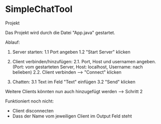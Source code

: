 # SimpleChatTool
Projekt

Das Projekt wird durch die Datei "App.java" gestartet.

Ablauf:
1. Server starten:
1.1 Port angeben 
1.2 "Start Server" klicken

2. Client verbinden/hinzufügen:
2.1. Port, Host und usernamen angeben. (Port: vom gestarteten Server, Host: localhost, Username: nach belieben)
2.2. Client verbinden --> "Connect" klicken

3. Chatten:
3.1 Text im Feld "Text" einfügen 
3.2 "Send" klicken

Weitere Clients könnten nun auch hinzugefügt werden --> Schritt 2


Funktioniert noch nicht:
- Client disconnecten
- Dass der Name vom jeweiligen Client im Output Feld steht
